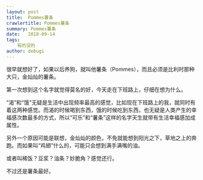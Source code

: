 ```yaml
---
layout: post
title:  Pommes薯条
crawlertitle: Pommes薯条
summary: Pommes薯条
date:   2018-09-14
tags:
    有的没的
author: debugi
---
```


很早就想好了，如果以后养狗，就叫他薯条（Pommes），而且必须是比利时那种大只，金灿灿的薯条。    

第一次想到这个名字就觉得莫名的好，今天走在下班路上，仔细在想为什么。  

“渴”和“饿”无疑是生活中出现频率最高的感觉，比如现在下班路上的我，就同时有着这两种感觉。而渴的时候喝到东西，饿的时候吃到东西，也无疑是人类产生的幸福感次数最多的方式，所以“可乐”和“薯条”这样的名字天生就带有生活幸福感加成属性。  

另外一个原因可能是联想，金灿灿的颜色，不免就能想到阳光之下，草地之上的奔跑。而如果叫“鸡翅”什么的，可能只会想到满手满嘴的油。  

或者叫稀饭？豆浆？油条？妙脆角？感觉还行。  

不过还是薯条最好。  

